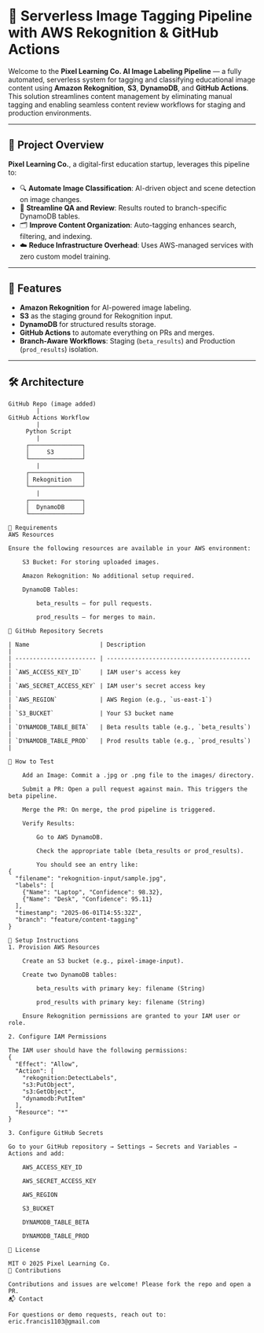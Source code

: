 # 📸 Serverless Image Tagging Pipeline with AWS Rekognition & GitHub Actions

Welcome to the **Pixel Learning Co. AI Image Labeling Pipeline** — a fully automated, serverless system for tagging and classifying educational image content using **Amazon Rekognition**, **S3**, **DynamoDB**, and **GitHub Actions**. This solution streamlines content management by eliminating manual tagging and enabling seamless content review workflows for staging and production environments.

---

## 📘 Project Overview

**Pixel Learning Co.**, a digital-first education startup, leverages this pipeline to:

- 🔍 **Automate Image Classification**: AI-driven object and scene detection on image changes.
- 🧪 **Streamline QA and Review**: Results routed to branch-specific DynamoDB tables.
- 🗂️ **Improve Content Organization**: Auto-tagging enhances search, filtering, and indexing.
- ☁️ **Reduce Infrastructure Overhead**: Uses AWS-managed services with zero custom model training.

---

## 🚀 Features

- **Amazon Rekognition** for AI-powered image labeling.
- **S3** as the staging ground for Rekognition input.
- **DynamoDB** for structured results storage.
- **GitHub Actions** to automate everything on PRs and merges.
- **Branch-Aware Workflows**: Staging (`beta_results`) and Production (`prod_results`) isolation.

---

## 🛠️ Architecture

```text
GitHub Repo (image added)
        |
GitHub Actions Workflow
        |
     Python Script
        |
     ┌───────────────┐
     │     S3        │
     └───────────────┘
        |
     ┌───────────────┐
     │ Rekognition   │
     └───────────────┘
        |
     ┌───────────────┐
     │  DynamoDB     │
     └───────────────┘
     
🧰 Requirements
AWS Resources

Ensure the following resources are available in your AWS environment:

    S3 Bucket: For storing uploaded images.

    Amazon Rekognition: No additional setup required.

    DynamoDB Tables:

        beta_results — for pull requests.

        prod_results — for merges to main.

🔐 GitHub Repository Secrets

| Name                    | Description                               |
| ----------------------- | ----------------------------------------- |
| `AWS_ACCESS_KEY_ID`     | IAM user's access key                     |
| `AWS_SECRET_ACCESS_KEY` | IAM user's secret access key              |
| `AWS_REGION`            | AWS Region (e.g., `us-east-1`)            |
| `S3_BUCKET`             | Your S3 bucket name                       |
| `DYNAMODB_TABLE_BETA`   | Beta results table (e.g., `beta_results`) |
| `DYNAMODB_TABLE_PROD`   | Prod results table (e.g., `prod_results`) |

🧪 How to Test

    Add an Image: Commit a .jpg or .png file to the images/ directory.

    Submit a PR: Open a pull request against main. This triggers the beta pipeline.

    Merge the PR: On merge, the prod pipeline is triggered.

    Verify Results:

        Go to AWS DynamoDB.

        Check the appropriate table (beta_results or prod_results).

        You should see an entry like:
{
  "filename": "rekognition-input/sample.jpg",
  "labels": [
    {"Name": "Laptop", "Confidence": 98.32},
    {"Name": "Desk", "Confidence": 95.11}
  ],
  "timestamp": "2025-06-01T14:55:32Z",
  "branch": "feature/content-tagging"
}

🧱 Setup Instructions
1. Provision AWS Resources

    Create an S3 bucket (e.g., pixel-image-input).

    Create two DynamoDB tables:

        beta_results with primary key: filename (String)

        prod_results with primary key: filename (String)

    Ensure Rekognition permissions are granted to your IAM user or role.

2. Configure IAM Permissions

The IAM user should have the following permissions:
{
  "Effect": "Allow",
  "Action": [
    "rekognition:DetectLabels",
    "s3:PutObject",
    "s3:GetObject",
    "dynamodb:PutItem"
  ],
  "Resource": "*"
}

3. Configure GitHub Secrets

Go to your GitHub repository → Settings → Secrets and Variables → Actions and add:

    AWS_ACCESS_KEY_ID

    AWS_SECRET_ACCESS_KEY

    AWS_REGION

    S3_BUCKET

    DYNAMODB_TABLE_BETA

    DYNAMODB_TABLE_PROD

📎 License

MIT © 2025 Pixel Learning Co.
🤝 Contributions

Contributions and issues are welcome! Please fork the repo and open a PR.
📬 Contact

For questions or demo requests, reach out to: eric.francis1103@gmail.com